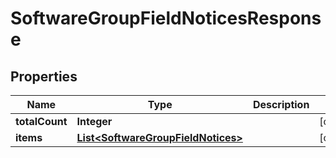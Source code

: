 

# SoftwareGroupFieldNoticesResponse


## Properties

| Name | Type | Description | Notes |
|------------ | ------------- | ------------- | -------------|
|**totalCount** | **Integer** |  |  [optional] |
|**items** | [**List&lt;SoftwareGroupFieldNotices&gt;**](SoftwareGroupFieldNotices.md) |  |  [optional] |



